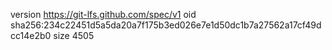 version https://git-lfs.github.com/spec/v1
oid sha256:234c22451d5a5da20a7f175b3ed026e7e1d50dc1b7a27562a17cf49dcc14e2b0
size 4505
